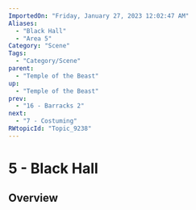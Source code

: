```yaml
---
ImportedOn: "Friday, January 27, 2023 12:02:47 AM"
Aliases:
  - "Black Hall"
  - "Area 5"
Category: "Scene"
Tags:
  - "Category/Scene"
parent:
  - "Temple of the Beast"
up:
  - "Temple of the Beast"
prev:
  - "16 - Barracks 2"
next:
  - "7 - Costuming"
RWtopicId: "Topic_9238"
---
```

# 5 - Black Hall
## Overview
